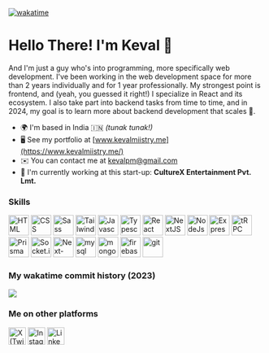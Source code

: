 [![wakatime](https://wakatime.com/badge/user/5d3ef97b-100a-42ed-9510-5844c1b07323.svg)](https://wakatime.com/@5d3ef97b-100a-42ed-9510-5844c1b07323)
# Hello There! I'm Keval 👋  

And I'm just a guy who's into programming, more specifically web development. I've been working in the web development space for more than 2 years individually and for 1 year professionally. My strongest point is frontend, and (yeah, you guessed it right!) I specialize in React and its ecosystem. I also take part into backend tasks from time to time, and in 2024, my goal is to learn more about backend development that scales 🚀.

- 🌍  I'm based in India 🇮🇳 _(tunak tunak!)_
- 🖥️  See my portfolio at [www.kevalmiistry.me](https://www.kevalmiistry.me/)
- ✉️  You can contact me at [kevalpm@gmail.com](mailto:kevalpm@gmail.com)
- 🚀  I'm currently working at this start-up: **CultureX Entertainment Pvt. Lmt.**

### Skills

<p align="left">
<a href="https://developer.mozilla.org/en-US/docs/Web/HTML" target="_blank" rel="noreferrer" style="text-decoration: none;"><img src="https://github.com/kevalmiistry/kevalmiistry/assets/59523732/1724f45b-aace-48c7-b9be-47bc2c01e266" width="40" height="40" alt="HTML" /></a>
<a href="https://developer.mozilla.org/en-US/docs/Web/CSS" target="_blank" rel="noreferrer" style="text-decoration: none;"><img src="https://github.com/kevalmiistry/kevalmiistry/assets/59523732/6e84f4df-60d4-49a7-b5d2-c6b2240e6a3f" width="40" height="40" alt="CSS" /></a>
<a href="https://sass-lang.com/" target="_blank" rel="noreferrer" style="text-decoration: none;"><img src="https://github.com/kevalmiistry/kevalmiistry/assets/59523732/bceedfe4-1bd9-4f16-b301-62faf99566d8" width="40" height="40" alt="Sass" /></a>
<a href="https://tailwindcss.com/" target="_blank" rel="noreferrer" style="text-decoration: none;"><img src="https://github.com/kevalmiistry/kevalmiistry/assets/59523732/6ec99e76-c043-4657-b25b-752b885f537e" width="40" height="40" alt="Tailwind" /></a>
<a href="https://www.javascript.com/" target="_blank" rel="noreferrer" style="text-decoration: none;"><img src="https://github.com/kevalmiistry/kevalmiistry/assets/59523732/200ef4a7-31a2-4bcd-b5e3-7da9e38374c8" width="40" height="40" alt="Javascript" /></a>
<a href="https://www.typescriptlang.org/" target="_blank" rel="noreferrer" style="text-decoration: none;"><img src="https://github.com/kevalmiistry/kevalmiistry/assets/59523732/7f6e5b42-213f-4eb6-930a-86ccdb1cc29e" width="40" height="40" alt="Typescript" /></a>
<a href="https://react.dev/" target="_blank" rel="noreferrer" style="text-decoration: none;"><img src="https://github.com/kevalmiistry/kevalmiistry/assets/59523732/2c52955f-1ef9-4d2a-bc1d-6557b2d23f6f" width="40" height="40" alt="React" /></a>
<a href="https://nextjs.org/" target="_blank" rel="noreferrer" style="text-decoration: none;"><img src="https://github.com/kevalmiistry/kevalmiistry/assets/59523732/20e92820-1ca7-4e5a-8887-98fdc127d503" width="40" height="40" alt="NextJS" /></a>
<a href="https://nodejs.org/" target="_blank" rel="noreferrer" style="text-decoration: none;"><img src="https://github.com/kevalmiistry/kevalmiistry/assets/59523732/c66c250a-2c01-41dd-badc-42d0b67c6556" width="40" height="40" alt="NodeJs" /></a>
<a href="https://expressjs.com/" target="_blank" rel="noreferrer" style="text-decoration: none;"><img src="https://github.com/kevalmiistry/kevalmiistry/assets/59523732/6c67ce40-10a6-42ae-b160-0952b73a8cad" width="40" height="40" alt="ExpressJs" /></a>
<a href="https://trpc.io/" target="_blank" rel="noreferrer" style="text-decoration: none;"><img src="https://github.com/kevalmiistry/kevalmiistry/assets/59523732/545a7867-4b01-45b4-bdfe-a3491009a724" width="40" height="40" alt="tRPC" /></a>
<a href="https://www.prisma.io/" target="_blank" rel="noreferrer" style="text-decoration: none;"><img src="https://github.com/kevalmiistry/kevalmiistry/assets/59523732/050d926d-76d0-4680-88dc-51248eca698e" width="40" height="40" alt="Prisma" /></a>
<a href="https://socket.io/" target="_blank" rel="noreferrer" style="text-decoration: none;"><img src="https://github.com/kevalmiistry/kevalmiistry/assets/59523732/161808ad-7c69-490a-8daf-07ed5d29e76e" width="40" height="40" alt="Socket.io" /></a>
<a href="https://next-auth.js.org/" target="_blank" rel="noreferrer" style="text-decoration: none;"><img src="https://github.com/kevalmiistry/kevalmiistry/assets/59523732/d02f6526-3496-4458-be24-221ee50b11ea" width="40" height="40" alt="Next-Auth JS" /></a>
<a href="https://www.mysql.com/" target="_blank" rel="noreferrer" style="text-decoration: none;"><img src="https://github.com/kevalmiistry/kevalmiistry/assets/59523732/067bf326-8696-4dd1-b94d-943ddadd71d8" width="40" height="40" alt="mysql" /></a>
<a href="https://www.mongodb.com/" target="_blank" rel="noreferrer" style="text-decoration: none;"><img src="https://github.com/kevalmiistry/kevalmiistry/assets/59523732/03077ce4-f7ba-4a79-80c4-a79e2528007b" width="40" height="40" alt="mongodb" /></a>
<a href="https://firebase.google.com/" target="_blank" rel="noreferrer" style="text-decoration: none;"><img src="https://github.com/kevalmiistry/kevalmiistry/assets/59523732/361828f8-743e-49ca-8eaf-27667494c182" width="40" height="40" alt="firebase" /></a>
<a href="https://git-scm.com/" target="_blank" rel="noreferrer" style="text-decoration: none;"><img src="https://github.com/kevalmiistry/kevalmiistry/assets/59523732/05eee9f0-e707-4233-82af-c7da58bba2ff" width="40" height="40" alt="git" /></a>
</p>


### My wakatime commit history (2023)
![](https://wakatime.com/share/@KevalMiistry/c0598720-bc63-4d5a-9d8e-f97e33423890.svg)


### Me on other platforms
<p align="left">
<a href="https://x.com/kevalmiistry" target="_blank" rel="noreferrer"><img src="https://github.com/kevalmiistry/kevalmiistry/assets/59523732/645d28a7-1dcb-447d-8f30-86e86f4e5860" width="34" height="34" alt="X (Twitter)" /></a>
<a href="https://www.instagram.com/kevalmiistry" target="_blank" rel="noreferrer"><img src="https://github.com/kevalmiistry/kevalmiistry/assets/59523732/4c4117a3-07c1-4d71-b018-184f8de7403d" width="34" height="34" alt="Instagram" /></a>
<a href="https://www.linkedin.com/in/kevalmiistry/" target="_blank" rel="noreferrer"><img src="https://github.com/kevalmiistry/kevalmiistry/assets/59523732/84153926-01f4-473d-b5a3-47af3eb140ab" width="34" height="34" alt="LinkedIn" /></a>
</p>
